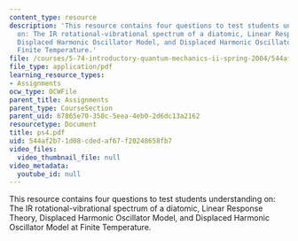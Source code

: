 ```yaml
---
content_type: resource
description: 'This resource contains four questions to test students understanding
  on: The IR rotational-vibrational spectrum of a diatomic, Linear Response Theory,
  Displaced Harmonic Oscillator Model, and Displaced Harmonic Oscillator Model at
  Finite Temperature.'
file: /courses/5-74-introductory-quantum-mechanics-ii-spring-2004/544af2b71d08cdedaf67f20248658fb7_ps4.pdf
file_type: application/pdf
learning_resource_types:
- Assignments
ocw_type: OCWFile
parent_title: Assignments
parent_type: CourseSection
parent_uid: 67865e70-350c-5eea-4eb0-2d6dc13a2162
resourcetype: Document
title: ps4.pdf
uid: 544af2b7-1d08-cded-af67-f20248658fb7
video_files:
  video_thumbnail_file: null
video_metadata:
  youtube_id: null
---
```

This resource contains four questions to test students understanding on: The IR rotational-vibrational spectrum of a diatomic, Linear Response Theory, Displaced Harmonic Oscillator Model, and Displaced Harmonic Oscillator Model at Finite Temperature.

